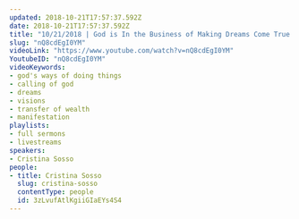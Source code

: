 ```yaml
---
updated: 2018-10-21T17:57:37.592Z
date: 2018-10-21T17:57:37.592Z
title: "10/21/2018 | God is In the Business of Making Dreams Come True (Pastor Cris)"
slug: "nQ8cdEgI0YM"
videoLink: "https://www.youtube.com/watch?v=nQ8cdEgI0YM"
YoutubeID: "nQ8cdEgI0YM"
videoKeywords:
- god's ways of doing things
- calling of god
- dreams
- visions
- transfer of wealth
- manifestation
playlists:
- full sermons
- livestreams
speakers:
- Cristina Sosso
people:
- title: Cristina Sosso
  slug: cristina-sosso
  contentType: people
  id: 3zLvufAtlKgiiGIaEYs4S4
---
```

